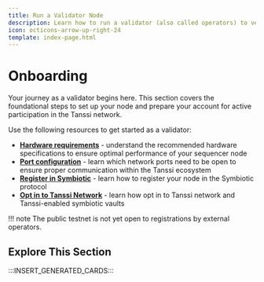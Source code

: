 ```yaml
---
title: Run a Validator Node
description: Learn how to run a validator (also called operators) to verify all the Tanssi-powered networks' transactions, providing economic security while earning rewards.
icon: octicons-arrow-up-right-24
template: index-page.html
---
```


# Onboarding

Your journey as a validator begins here. This section covers the foundational steps to set up your node and prepare your account for active participation in the Tanssi network.

Use the following resources to get started as a validator:

- [**Hardware requirements**](/node-operators/validators/onboarding/run-a-validator/#hardware-requirements) - understand the recommended hardware specifications to ensure optimal performance of your sequencer node
- [**Port configuration**](/node-operators/validators/onboarding/run-a-validator/#required-network-ports) - learn which network ports need to be open to ensure proper communication within the Tanssi ecosystem
- [**Register in Symbiotic**](/node-operators/validators/onboarding/register-in-symbiotic) - learn how to register your node in the Symbiotic protocol
- [**Opt in to Tanssi Network**](/node-operators/validators/onboarding/opt-in-to-tanssi/) - learn how opt in to Tanssi network and Tanssi-enabled symbiotic vaults

!!! note
    The public testnet is not yet open to registrations by external operators.

## Explore This Section

:::INSERT_GENERATED_CARDS:::
